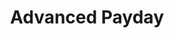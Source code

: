 ---
title: Advanced Payday
slug: advanced-payday
updated-on: '2024-05-30T13:44:31.749Z'
created-on: '2024-05-30T13:41:46.671Z'
published-on: '2024-05-30T13:54:32.469Z'
f_city-state-2:
- cms/city/pasadena-ca.md
- cms/city/coloma-mi.md
- cms/city/saint-joseph-mi.md
f_locations:
- cms/payday-loan/advanced-payday-3530.md
- cms/payday-loan/advanced-payday-3531.md
- cms/payday-loan/advanced-payday-3532.md
- cms/payday-loan/advanced-payday-3533.md
f_states:
- cms/state/california.md
- cms/state/michigan.md
layout: '[company].html'
tags: company
---